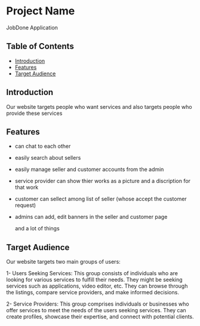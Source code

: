 # Project Name

JobDone Application

## Table of Contents

- [Introduction](#introduction)
- [Features](#features)
- [Target Audience](#target-audience)

## Introduction

Our website targets people who want services and also targets people who provide these services

## Features

- can chat to each other
- easily search about sellers
- easily manage seller and customer accounts from the admin
- service provider can show thier works as a picture and a discription for that work
- customer can sellect among list of seller (whose accept the customer request)
- admins can add, edit banners in the seller and customer page

  and a lot of things

## Target Audience

Our website targets two main groups of users:

1- Users Seeking Services: This group consists of individuals who are looking for various services to fulfill their needs. They might be seeking services such as applications, video editor, etc. They can browse through the listings, compare service providers, and make informed decisions.

2- Service Providers: This group comprises individuals or businesses who offer services to meet the needs of the users seeking services. They can create profiles, showcase their expertise, and connect with potential clients.



